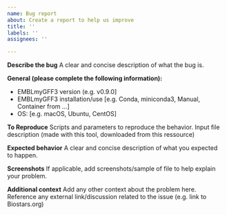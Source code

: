 ```yaml
---
name: Bug report
about: Create a report to help us improve
title: ''
labels: ''
assignees: ''

---
```


**Describe the bug**
A clear and concise description of what the bug is.

**General (please complete the following information):**
- EMBLmyGFF3 version (e.g. v0.9.0]
- EMBLmyGFF3 installation/use [e.g. Conda, miniconda3, Manual, Container from ...]
- OS: [e.g. macOS, Ubuntu, CentOS]

**To Reproduce**
Scripts and parameters to reproduce the behavior.
Input file description (made with this tool, downloaded from this ressource)

**Expected behavior**
A clear and concise description of what you expected to happen.

**Screenshots**
If applicable, add screenshots/sample of file to help explain your problem.

**Additional context**
Add any other context about the problem here.
Reference any external link/discussion related to the issue (e.g. link to Biostars.org)
